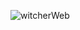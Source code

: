 ![witcherWeb](https://user-images.githubusercontent.com/65927735/146934048-05e7486c-0fbf-4488-951b-524e1963f55e.png)
